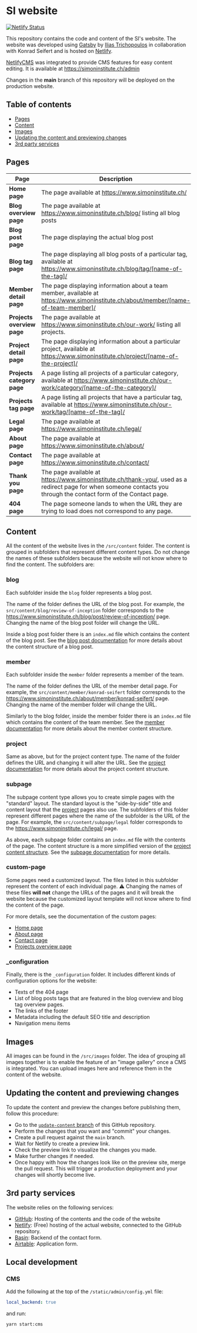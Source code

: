 # SI website

[![Netlify Status](https://api.netlify.com/api/v1/badges/e0a60832-adfd-4979-afb2-5297e993de7c/deploy-status)](https://app.netlify.com/sites/simoninstitute/deploys)

This repository contains the code and content of the SI's website. The website was developed using [Gatsby][gatsby] by [Ilias Trichopoulos][ilias] in collaboration with Konrad Seifert and is hosted on [Netlify][netlify].

[NetlifyCMS][netlifycms] was integrated to provide CMS features for easy content editing. It is available at https://simoninstitute.ch/admin

Changes in the **main** branch of this repository will be deployed on the production website.

## Table of contents

- [Pages](#pages)
- [Content](#content)
- [Images](#images)
- [Updating the content and previewing changes](#updating-the-content-and-previewing-changes)
- [3rd party services](#3rd-party-services)

## Pages

| Page                       | Description                                                                                                                                                         |
| -------------------------- | ------------------------------------------------------------------------------------------------------------------------------------------------------------------- |
| **Home page**              | The page available at https://www.simoninstitute.ch/                                                                                                                |
| **Blog overview page**     | The page available at https://www.simoninstitute.ch/blog/ listing all blog posts                                                                                    |
| **Blog post page**         | The page displaying the actual blog post                                                                                                                            |
| **Blog tag page**          | The page displaying all blog posts of a particular tag, available at https://www.simoninstitute.ch/blog/tag/[name-of-the-tag]/                                      |
| **Member detail page**     | The page displaying information about a team member, available at https://www.simoninstitute.ch/about/member/[name-of-team-member]/                                 |
| **Projects overview page** | The page available at https://www.simoninstitute.ch/our-work/ listing all projects.                                                                                 |
| **Project detail page**    | The page displaying information about a particular project, available at https://www.simoninstitute.ch/project/[name-of-the-project]/                               |
| **Projects category page** | A page listing all projects of a particular category, available at https://www.simoninstitute.ch/our-work/category/[name-of-the-category]/                          |
| **Projects tag page**      | A page listing all projects that have a particular tag, available at https://www.simoninstitute.ch/our-work/tag/[name-of-the-tag]/                                  |
| **Legal page**             | The page available at https://www.simoninstitute.ch/legal/                                                                                                          |
| **About page**             | The page available at https://www.simoninstitute.ch/about/                                                                                                          |
| **Contact page**           | The page available at https://www.simoninstitute.ch/contact/                                                                                                        |
| **Thank you page**         | The page available at https://www.simoninstitute.ch/thank-you/, used as a redirect page for when someone contacts you through the contact form of the Contact page. |
| **404 page**               | The page someone lands to when the URL they are trying to load does not correspond to any page.                                                                     |

## Content

All the content of the website lives in the `/src/content` folder. The content is grouped in subfolders that represent different content types. Do not change the names of these subfolders because the website will not know where to find the content. The subfolders are:

### blog

Each subfolder inside the `blog` folder represents a blog post.

The name of the folder defines the URL of the blog post. For example, the `src/content/blog/review-of-inception` folder corresponds to the https://www.simoninstitute.ch/blog/post/review-of-inception/ page. Changing the name of the blog post folder will change the URL.

Inside a blog post folder there is an `index.md` file which contains the content of the blog post. See the [blog post documentation][docs-blog-post] for more details about the content structure of a blog post.

### member

Each subfolder inside the `member` folder represents a member of the team.

The name of the folder defines the URL of the member detail page. For example, the `src/content/member/konrad-seifert` folder correspnds to the https://www.simoninstitute.ch/about/member/konrad-seifert/ page. Changing the name of the member folder will change the URL.

Similarly to the blog folder, inside the member folder there is an `index.md` file which contains the content of the team member. See the [member documentation][docs-member] for more details about the member content structure.

### project

Same as above, but for the project content type. The name of the folder defines the URL and changing it will alter the URL. See the [project documentation][docs-project] for more details about the project content structure.

### subpage

The subpage content type allows you to create simple pages with the "standard" layout. The standard layout is the "side-by-side" title and content layout that the [project](#project) pages also use. The subfolders of this folder represent different pages where the name of the subfolder is the URL of the page. For example, the `src/content/subpage/legal` folder corresponds to the https://www.simoninstitute.ch/legal/ page.

As above, each subpage folder contains an `index.md` file with the contents of the page. The content structure is a more simplified version of the [project content structure][docs-project]. See the [subpage documentation][docs-subpage] for more details.

### custom-page

Some pages need a customized layout. The files listed in this subfolder represent the content of each individual page. :warning: Changing the names of these files **will not** change the URLs of the pages and it will break the website because the customized layout template will not know where to find the content of the page.

For more details, see the documentation of the custom pages:

- [Home page][docs-home-page]
- [About page][docs-about-page]
- [Contact page][docs-contact-page]
- [Projects overview page][docs-projects-overview-page]

### \_configuration

Finally, there is the `_configuration` folder. It includes different kinds of configuration options for the website:

- Texts of the 404 page
- List of blog posts tags that are featured in the blog overview and blog tag overview pages.
- The links of the footer
- Metadata including the default SEO title and description
- Navigation menu items

## Images

All images can be found in the `/src/images` folder. The idea of grouping all images together is to enable the feature of an "image gallery" once a CMS is integrated. You can upload images here and reference them in the content of the website.

## Updating the content and previewing changes

To update the content and preview the changes before publishing them, follow this procedure:

- Go to the [`update-content` branch][update-content-branch] of this GitHub repository.
- Perform the changes that you want and "commit" your changes.
- Create a pull request against the `main` branch.
- Wait for Netlify to create a preview link.
- Check the preview link to visualize the changes you made.
- Make further changes if needed.
- Once happy with how the changes look like on the preview site, merge the pull request. This will trigger a production deployment and your changes will shortly become live.

## 3rd party services

The website relies on the following services:

- [GitHub][github]: Hosting of the contents and the code of the website
- [Netlify][netlify]: (Free) hosting of the actual website, connected to the GitHub repository.
- [Basin][basin]: Backend of the contact form.
- [Airtable][airtable]: Application form.

## Local development

### CMS

Add the following at the top of the `/static/admin/config.yml` file:

```yaml
local_backend: true
```

and run:

```
yarn start:cms
```

[gatsby]: https://www.gatsbyjs.com/
[netlify]: https://www.netlify.com/
[basin]: https://usebasin.com/
[github]: https://github.com/
[airtable]: https://airtable.com/
[netlifycms]: https://www.netlifycms.org/
[ilias]: https://www.iliascreates.com/
[docs-blog-post]: docs/blog-post.md
[docs-member]: docs/member.md
[docs-project]: docs/project.md
[docs-subpage]: docs/subpage.md
[docs-home-page]: docs/home-page.md
[docs-about-page]: docs/about-page.md
[docs-contact-page]: docs/contact-page.md
[docs-projects-overview-page]: docs/projects-overview-page.md
[update-content-branch]: https://github.com/Simon-Institute-for-Longterm-Governance/si-website/tree/update-content

